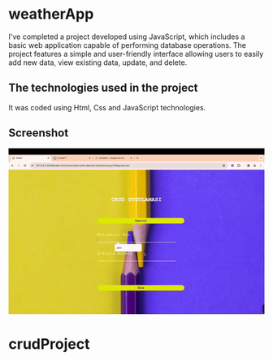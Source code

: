 <h1> weatherApp </h1>

I've completed a project developed using JavaScript, which includes a basic web application capable of performing database operations. The project features a simple and user-friendly interface allowing users to easily add new data, view existing data, update, and delete.

<h2> The technologies used in the project </h2>

It was coded using Html, Css and JavaScript technologies.

<h2> Screenshot </h2>

![](screen.gif)
# crudProject
